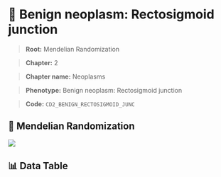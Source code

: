 # 🧪 Benign neoplasm: Rectosigmoid junction

> **Root:** Mendelian Randomization

> **Chapter:** 2  

> **Chapter name:** Neoplasms

> **Phenotype:** Benign neoplasm: Rectosigmoid junction  

> **Code:** `CD2_BENIGN_RECTOSIGMOID_JUNC`

## 🧬 Mendelian Randomization  

<img src="/MR/Figures/Forward/CD2_BENIGN_RECTOSIGMOID_JUNC.png"/>

## 📊 Data Table

<CsvTableMRF src="/MR/Data/Forward/CD2_BENIGN_RECTOSIGMOID_JUNC.csv"/>
